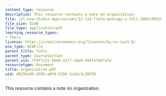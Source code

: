 ```yaml
---
content_type: resource
description: This resource contains a note on organization.
file: /ol-ocw-studio-app/courses/12-114-field-geology-i-fall-2005/d9256a95df65a0fd51561ca2c1c30759_organization.pdf
file_size: 8140
file_type: application/pdf
learning_resource_types:
- Tools
license: https://creativecommons.org/licenses/by-nc-sa/4.0/
ocw_type: OCWFile
parent_title: Tools
parent_type: CourseSection
parent_uid: 7fdf7c21-b8e8-a177-1da0-484f47e67a7a
resourcetype: Document
title: organization.pdf
uid: d9256a95-df65-a0fd-5156-1ca2c1c30759
---
```

This resource contains a note on organization.